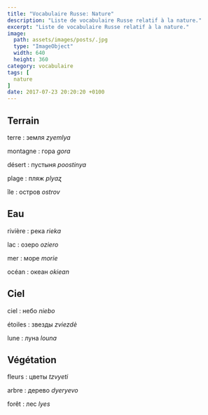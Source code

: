 ```yaml
---
title: "Vocabulaire Russe: Nature"
description: "Liste de vocabulaire Russe relatif à la nature."
excerpt: "Liste de vocabulaire Russe relatif à la nature."
image:
  path: assets/images/posts/.jpg
  type: "ImageObject"
  width: 640
  height: 360
category: vocabulaire
tags: [
  nature
]
date: 2017-07-23 20:20:20 +0100
---
```


## Terrain

terre
: земля
*zyemlya*

montagne
: гора
*gora*

désert
: пустыня
*poostinya*

plage
: пляж
*plyaʐ*

île
: остров
*ostrov*


## Eau

rivière
: река
*rieka*

lac
: озеро
*oziero*

mer
: море
*morie*

océan
: океан
*okiean*


## Ciel

ciel
: небо
*niebo*

étoiles
: звезды
*zviezdè*

lune
: луна
*louna*


## Végétation


fleurs
: цветы
*tzvyeti*

arbre
: дерево
*dyeryevo*

forêt
: лес
*lyes*
